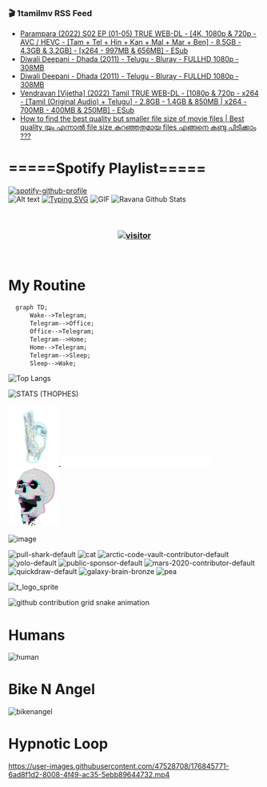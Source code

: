 ### 🎬 1tamilmv RSS Feed

<!-- BLOG-POST-LIST:START -->
- [Parampara &lpar;2022&rpar; S02 EP &lpar;01-05&rpar; TRUE WEB-DL - [4K, 1080p &amp; 720p - AVC / HEVC - [Tam + Tel + Hin + Kan + Mal + Mar + Ben] - 8.5GB - 4.3GB &amp; 3.2GB] - [x264 - 997MB &amp; 656MB] - ESub](https://www.1tamilmv.click/index.php?/forums/topic/165991-parampara-2022-s02-ep-01-05-true-web-dl-4k-1080p-720p-avc-hevc-tam-tel-hin-kan-mal-mar-ben-85gb-43gb-32gb-x264-997mb-656mb-esub/&do=findComment&comment=331549)
- [Diwali Deepani - Dhada &lpar;2011&rpar; - Telugu - Bluray - FULLHD 1080p - 308MB](https://www.1tamilmv.click/index.php?/forums/topic/119974-diwali-deepani-dhada-2011-telugu-bluray-fullhd-1080p-308mb/&do=findComment&comment=331548)
- [Diwali Deepani - Dhada &lpar;2011&rpar; - Telugu - Bluray - FULLHD 1080p - 308MB](https://www.1tamilmv.click/index.php?/forums/topic/166030-diwali-deepani-dhada-2011-telugu-bluray-fullhd-1080p-308mb/&do=findComment&comment=331547)
- [Vendravan [Vijetha] &lpar;2022&rpar; Tamil TRUE WEB-DL - [1080p &amp; 720p - x264 - [Tamil &lpar;Original Audio&rpar; + Telugu] - 2.8GB - 1.4GB &amp; 850MB | x264 - 700MB - 400MB &amp; 250MB] - ESub](https://www.1tamilmv.click/index.php?/forums/topic/165985-vendravan%C2%A0vijetha-2022-tamil-true-web-dl-1080p-720p-x264-tamil-original-audio-telugu-28gb-14gb-850mb-x264-700mb-400mb-250mb-esub/&do=findComment&comment=331546)
- [How to find the best quality but smaller file size of movie files | Best quality യും എന്നാൽ file size കുറഞ്ഞതുമായ files എങ്ങനെ കണ്ടു പിടിക്കാം ???](https://www.1tamilmv.click/index.php?/forums/topic/166029-how-to-find-the-best-quality-but-smaller-file-size-of-movie-files-best-quality-%E0%B4%AF%E0%B5%81%E0%B4%82-%E0%B4%8E%E0%B4%A8%E0%B5%8D%E0%B4%A8%E0%B4%BE%E0%B5%BD-file-size-%E0%B4%95%E0%B5%81%E0%B4%B1%E0%B4%9E%E0%B5%8D%E0%B4%9E%E0%B4%A4%E0%B5%81%E0%B4%AE%E0%B4%BE%E0%B4%AF-files-%E0%B4%8E%E0%B4%99%E0%B5%8D%E0%B4%99%E0%B4%A8%E0%B5%86-%E0%B4%95%E0%B4%A3%E0%B5%8D%E0%B4%9F%E0%B5%81-%E0%B4%AA%E0%B4%BF%E0%B4%9F%E0%B4%BF%E0%B4%95%E0%B5%8D%E0%B4%95%E0%B4%BE%E0%B4%82/&do=findComment&comment=331545)
<!-- BLOG-POST-LIST:END -->

# =====Spotify Playlist=====
[![spotify-github-profile](https://spotify-github-profile.vercel.app/api/view?uid=31rfzgmuvvewegdlxvlev4ynz4vu&cover_image=true&theme=default&bar_color=53b14f&bar_color_cover=true)](https://ravana69.github.io/rss)
</br>
![Alt text](https://spotify-recently-played-readme.vercel.app/api?user=31rfzgmuvvewegdlxvlev4ynz4vu)
[![Typing SVG](https://readme-typing-svg.herokuapp.com?color=%2336BCF7&center=true&vCenter=true&multiline=true&height=81&lines=I+AM+RAVANA;CONTACT+ME+ON+TELEGRAM%3A+%40R4V4N4)](https://git.io/typing-svg)
<img align="centre" height="400px" width="490px" alt="GIF" src="https://github.com/ravana69/ravana69/blob/master/rvm.gif" />
![Ravana Github Stats](https://github-readme-stats.vercel.app/api?username=ravana69&&show_icons=true&theme=radical)

<br />
<h3 align="center"> <a href="https://t.me/r4v4n4"><img src="https://profile-counter.glitch.me/ravana69/count.svg" alt="visitor" width="600"></a> </h3>
</br>

<H1>My Routine</H1>

```mermaid
  graph TD;
      Wake-->Telegram;
      Telegram-->Office;
      Office-->Telegram;
      Telegram-->Home;
      Home-->Telegram;
      Telegram-->Sleep;
      Sleep-->Wake;
```
![Top Langs](https://github-readme-stats.vercel.app/api/top-langs/?username=ravana69&&show_icons=true&theme=radical)

![STATS (THOPHES)](https://github-profile-trophy.vercel.app/?username=ravana69&theme=gruvbox&margin-w=10&margin-h=15&column=8)
<br />
<p align="left">
    <a href="#">
        <img width="20%" src="./assets/images/hand.gif" alt="" />
    </a>
    <a href="#">
        <img width="59%" src="./assets/images/spacer.png" alt="" >
    </a>
    <a href="#">
        <img width="20%" src="./assets/images/skull.gif" alt="" />
    </a>
</p>


![image](https://user-images.githubusercontent.com/47528708/175298537-0623dc00-7b1a-4ec1-b5b1-71768763a234.png)

<img width="148" alt="pull-shark-default" src="https://user-images.githubusercontent.com/47528708/176419715-70981865-4dc6-489a-8a1a-06842db67b15.gif"> <img width="148" alt="cat" src="https://user-images.githubusercontent.com/47528708/179149594-60701d0e-e626-415f-9958-80736351eadd.gif"> <img width="148" alt="arctic-code-vault-contributor-default" src="https://user-images.githubusercontent.com/47528708/175267501-e1fbbb8f-c2b2-4882-b865-2ac4debef26c.png"> <img width="148" alt="yolo-default" src="https://user-images.githubusercontent.com/47528708/175267654-281a1880-1129-4b7b-bf2f-de5dd2bc5afa.png"> <img width="148" alt="public-sponsor-default" src="https://user-images.githubusercontent.com/47528708/175268448-2e78cc75-fb25-4d76-bd22-7df520446b45.png"> <img width="148" alt="mars-2020-contributor-default" src="https://user-images.githubusercontent.com/47528708/175268475-de6d987a-3be9-4353-86a5-23b422559355.png"> <img width="148" alt="quickdraw-default" src="https://user-images.githubusercontent.com/47528708/179148665-33e7c2c8-5d95-413e-8b25-6862820a5fe7.png"> <img width="148" alt="galaxy-brain-bronze" src="https://user-images.githubusercontent.com/47528708/176419717-e2fdca8b-0fdc-47dd-9511-a7ff52178a33.gif"> <img width="148" alt="pea" src="https://user-images.githubusercontent.com/47528708/179149608-800ce6e1-7d24-4bfe-8e84-5628e6d5497d.gif">

![t_logo_sprite](https://user-images.githubusercontent.com/47528708/175293007-21ff1792-1fca-4be3-bcae-12fdc3aa414f.svg)

![github contribution grid snake animation](https://raw.githubusercontent.com/ravana69/ravana69/output/github-contribution-grid-snake-dark.svg#gh-dark-mode-only)

# Humans
<img width="170" alt="human" src="https://user-images.githubusercontent.com/47528708/176413829-c142d478-1c96-4c3c-a2a4-2dd35374c335.gif">

# Bike N Angel
<img width="170" alt="bikenangel" src="https://user-images.githubusercontent.com/47528708/176616968-3a44f91e-8016-477c-9bb5-c4689a1adbee.gif">

# Hypnotic Loop

https://user-images.githubusercontent.com/47528708/176845771-6ad8f1d2-8008-4f49-ac35-5ebb89644732.mp4

